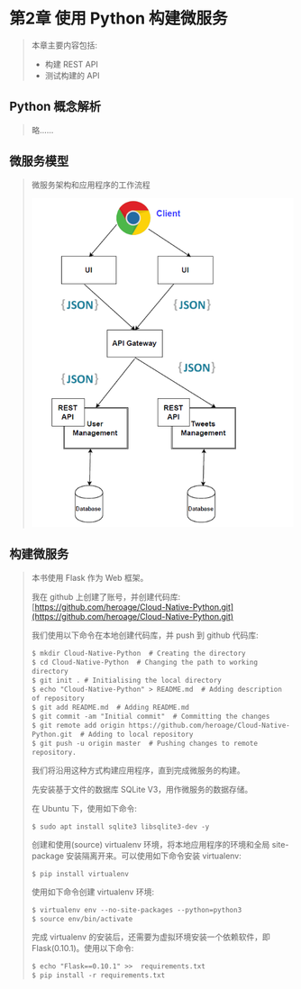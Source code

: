 # 第2章 使用 Python 构建微服务

> 本章主要内容包括:
>
> * 构建 REST API
> * 测试构建的 API

## Python 概念解析

> 略……

## 微服务模型

> 微服务架构和应用程序的工作流程
>
> ![](/img/02.微服务架构和应用程序的工作流程.png)

## 构建微服务

> 本书使用 Flask 作为 Web 框架。
>
> 我在 github 上创建了账号，并创建代码库: [https://github.com/heroage/Cloud-Native-Python.git](https://github.com/heroage/Cloud-Native-Python.git)
>
> 我们使用以下命令在本地创建代码库，并 push 到 github 代码库:
>
> ```
> $ mkdir Cloud-Native-Python  # Creating the directory
> $ cd Cloud-Native-Python  # Changing the path to working directory
> $ git init . # Initialising the local directory
> $ echo "Cloud-Native-Python" > README.md  # Adding description of repository
> $ git add README.md  # Adding README.md
> $ git commit -am "Initial commit"  # Committing the changes
> $ git remote add origin https://github.com/heroage/Cloud-Native-Python.git  # Adding to local repository
> $ git push -u origin master  # Pushing changes to remote repository.
> ```
>
> 我们将沿用这种方式构建应用程序，直到完成微服务的构建。
>
> 先安装基于文件的数据库 SQLite V3，用作微服务的数据存储。
>
> 在 Ubuntu 下，使用如下命令:
>
> ```
> $ sudo apt install sqlite3 libsqlite3-dev -y
> ```
>
> 创建和使用\(source\) virtualenv 环境，将本地应用程序的环境和全局 site-package 安装隔离开来。可以使用如下命令安装 virtualenv:
>
> ```
> $ pip install virtualenv
> ```
>
> 使用如下命令创建 virtualenv 环境:
>
> ```
> $ virtualenv env --no-site-packages --python=python3
> $ source env/bin/activate
> ```
>
> 完成 virtualenv 的安装后，还需要为虚拟环境安装一个依赖软件，即 Flask\(0.10.1\)。使用以下命令:
>
> ```
> $ echo "Flask==0.10.1" >>  requirements.txt
> $ pip install -r requirements.txt
> ```



